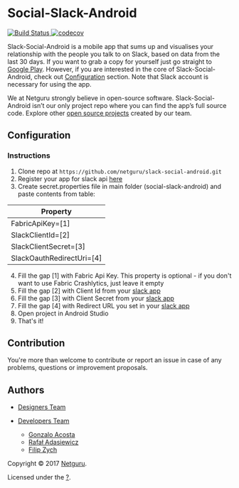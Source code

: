<!-- 
    Couple of points about editing:
    
    1. Keep it SIMPLE.
    2. Refer to reference docs and other external sources when possible.
    3. Remember that the file must be useful for new / external developers, and stand as a documentation basis on its own.
    4. Try to make it as informative as possible.
    5. Do not put data that can be easily found in code.
    6. Include this file on ALL branches.
-->

<!-- Put your project's name -->
# Social-Slack-Android

[![Build Status](https://www.bitrise.io/app/6b9ba9da8d922f79/status.svg?token=dF3EQ-0f7XKwV9V-0Z1OVw&branch=master)](https://www.bitrise.io/app/6b9ba9da8d922f79)[
![codecov](https://codecov.io/gh/netguru/slack-social-android/branch/master/graph/badge.svg?token=N0BFgWliTs)](https://codecov.io/gh/netguru/slack-social-android)

Slack-Social-Android is a mobile app that sums up and visualises your relationship with the people you talk to on Slack, based on data from the last 30 days. If you want to grab a copy for yourself just go straight to [Google Play](). However, if you are interested in the core of Slack-Social-Android, check out [Configuration](#configuration) section. Note that Slack account is necessary for using the app.

We at Netguru strongly believe in open-source software. Slack-Social-Android isn’t our only project repo where you can find the app’s full source code. Explore other [open source projects](https://www.netguru.co/resources) created by our team.

## Configuration

### Instructions

1. Clone repo at `https://github.com/netguru/slack-social-android.git`
2. Register your app for slack api [here](https://api.slack.com/apps)
3. Create secret.properties file in main folder (social-slack-android) and paste contents from table:

| Property         
|---------------------------|
| FabricApiKey=[1]          | 
| SlackClientId=[2]         | 
| SlackClientSecret=[3]     |
| SlackOauthRedirectUri=[4] | 

4. Fill the gap [1] with Fabric Api Key. This property is optional - if you don't want to use Fabric Crashlytics, just leave it empty
5. Fill the gap [2] with Client Id from your [slack app](https://api.slack.com/apps)
6. Fill the gap [3] with Client Secret from your [slack app](https://api.slack.com/apps)
7. Fill the gap [4] with Redirect URL you set in your [slack app](https://api.slack.com/apps)
8. Open project in Android Studio
9. That's it!

## Contribution

You're more than welcome to contribute or report an issue in case of any problems, questions or improvement proposals.

## Authors

* [Designers Team](https://dribbble.com/netguru)

* [Developers Team](https://github.com/netguru/slack-social-android/graphs/contributors)

    * [Gonzalo Acosta](https://github.com/GNZ)
    * [Rafał Adasiewicz](https://github.com/adasiewiczr)
    * [Filip Zych](https://github.com/navarionek)

Copyright © 2017 [Netguru](http://netguru.co).

Licensed under the [?]().